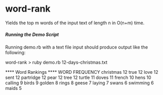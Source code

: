 word-rank
=========

Yields the top m words of the input text of length n in O(n+m) time.

##### Running the Demo Script

Running demo.rb with a text file input should produce output like the following:

word-rank   > ruby demo.rb 12-days-christmas.txt 

**** Word Rankings ****
WORD 			 FREQUENCY
christmas     12
true 			    12
love 			    12
sent 	        12
partridge     12
pear 			    12
tree 		      12
turtle 			  11
doves 			  11
french 			  10
hens 			    10
calling 		  9
birds 			  9
golden 			  8
rings 			  8
geese 			  7
laying 			  7
swans 			  6
swimming 		  6
maids 			  5
